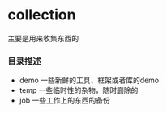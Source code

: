 # collection

主要是用来收集东西的

### 目录描述

- demo 一些新鲜的工具、框架或者库的demo
- temp 一些临时性的杂物，随时删除的
- job  一些工作上的东西的备份
